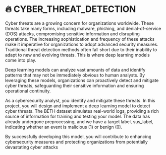 # 🔥 CYBER_THREAT_DETECTION
Cyber threats are a growing concern for organizations worldwide. These threats take many forms, including malware, phishing, and denial-of-service (DOS) attacks, compromising sensitive information and disrupting operations. The increasing sophistication and frequency of these attacks make it imperative for organizations to adopt advanced security measures. Traditional threat detection methods often fall short due to their inability to adapt to new and evolving threats. This is where deep learning models come into play.

Deep learning models can analyze vast amounts of data and identify patterns that may not be immediately obvious to human analysts. By leveraging these models, organizations can proactively detect and mitigate cyber threats, safeguarding their sensitive information and ensuring operational continuity.

As a cybersecurity analyst, you identify and mitigate these threats. In this project, you will design and implement a deep learning model to detect cyber threats. The BETH dataset simulates real-world logs, providing a rich source of information for training and testing your model. The data has already undergone preprocessing, and we have a target label, sus_label, indicating whether an event is malicious (1) or benign (0).

By successfully developing this model, you will contribute to enhancing cybersecurity measures and protecting organizations from potentially devastating cyber attacks
